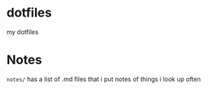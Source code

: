 # dotfiles
my dotfiles


# Notes

`notes/` has a list of .md files that i put notes of things i look up often
